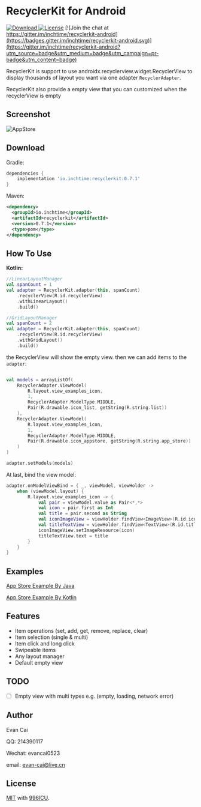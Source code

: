 RecyclerKit for Android
=======================

[ ![Download](https://api.bintray.com/packages/inchtime/maven/recyclerkit/images/download.svg) ](https://bintray.com/inchtime/maven/recyclerkit/_latestVersion) [![License](https://img.shields.io/badge/license-Apache%202-blue.svg)](https://www.apache.org/licenses/LICENSE-2.0) [![Join the chat at https://gitter.im/inchtime/recyclerkit-android](https://badges.gitter.im/inchtime/recyclerkit-android.svg)](https://gitter.im/inchtime/recyclerkit-android?utm_source=badge&utm_medium=badge&utm_campaign=pr-badge&utm_content=badge)

RecyclerKit is support to use androidx.recyclerview.widget.RecyclerView to display thousands of layout you want via one adapter `RecyclerAdapter`.

RecyclerKit also provide a empty view that you can customized when the recyclerView is empty

Screenshot
----------

![AppStore](https://github.com/inchtime/recyclerkit-android/blob/master/recourse/appstore.gif)

Download
--------

Gradle:

```gradle
dependencies {
    implementation 'io.inchtime:recyclerkit:0.7.1'
}
```

Maven:

```xml
<dependency>
  <groupId>io.inchtime</groupId>
  <artifactId>recyclerkit</artifactId>
  <version>0.7.1</version>
  <type>pom</type>
</dependency>
```

How To Use
----------------------

**Kotlin:**

```kotlin
//LinearLayoutManager
val spanCount = 1
val adapter = RecyclerKit.adapter(this, spanCount)
    .recyclerView(R.id.recyclerView)
    .withLinearLayout()
    .build()
```

```kotlin
//GridLayoutManager
val spanCount = 2
val adapter = RecyclerKit.adapter(this, spanCount)
    .recyclerView(R.id.recyclerView)
    .withGridLayout()
    .build()
```

the RecyclerView will show the empty view.
then we can add items to the `adapter`:

```kotlin

val models = arrayListOf(
    RecyclerAdapter.ViewModel(
        R.layout.view_examples_icon,
        1,
        RecyclerAdapter.ModelType.MIDDLE,
        Pair(R.drawable.icon_list, getString(R.string.list))
    ),
    RecyclerAdapter.ViewModel(
        R.layout.view_examples_icon,
        1,
        RecyclerAdapter.ModelType.MIDDLE,
        Pair(R.drawable.icon_appstore, getString(R.string.app_store))
    )
)

adapter.setModels(models)

```

At last, bind the view model:

```kotlin
adapter.onModelViewBind = { _, viewModel, viewHolder ->
    when (viewModel.layout) {
        R.layout.view_examples_icon -> {
            val pair = viewModel.value as Pair<*,*>
            val icon = pair.first as Int
            val title = pair.second as String
            val iconImageView = viewHolder.findView<ImageView>(R.id.iconImageView)
            val titleTextView = viewHolder.findView<TextView>(R.id.titleTextView)
            iconImageView.setImageResource(icon)
            titleTextView.text = title
        }
    }
}
```

Examples
------

[App Store Example By Java][AppStoreExampleJava]

[App Store Example By Kotlin][AppStoreExampleKotlin]

Features
------
- Item operations (set, add, get, remove, replace, clear)
- Item selection (single & multi)
- Item click and long click
- Swipeable items
- Any layout manager
- Default empty view

TODO
------
- [ ] Empty view with multi types e.g. (empty, loading, network error)

Author
------

Evan Cai

QQ: 214390117

Wechat: evancai0523

email: evan-cai@live.cn

License
-------

[MIT][MIT] with [996ICU][996icu].

[AppStoreExampleJava]: https://github.com/inchtime/recyclerkit-android/blob/master/app/src/main/java/io/inchtime/recyclerkit/example/activity/AppStoreJavaExampleActivity.java
[AppStoreExampleKotlin]: https://github.com/inchtime/recyclerkit-android/blob/master/app/src/main/java/io/inchtime/recyclerkit/example/activity/AppStoreExampleActivity.kt
[MIT]: https://opensource.org/licenses/MIT
[996icu]: https://github.com/996icu/996.ICU/blob/master/licenses%5BWIP%5D/LICENSE-MIT-996
